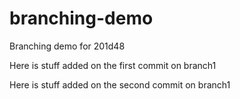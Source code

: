 # branching-demo
Branching demo for 201d48

Here is stuff added on the first commit on branch1

Here is stuff added on the second commit on branch1